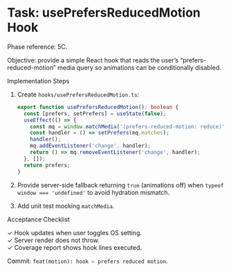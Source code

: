 # Task: usePrefersReducedMotion Hook

Phase reference: 5C.

Objective: provide a simple React hook that reads the user’s “prefers-reduced-motion” media query so animations can be conditionally disabled.

Implementation Steps

1. Create `hooks/usePrefersReducedMotion.ts`:

   ```ts
   export function usePrefersReducedMotion(): boolean {
     const [prefers, setPrefers] = useState(false);
     useEffect(() => {
       const mq = window.matchMedia('(prefers-reduced-motion: reduce)');
       const handler = () => setPrefers(mq.matches);
       handler();
       mq.addEventListener('change', handler);
       return () => mq.removeEventListener('change', handler);
     }, []);
     return prefers;
   }
   ```

2. Provide server-side fallback returning `true` (animations off) when `typeof window === 'undefined'` to avoid hydration mismatch.

3. Add unit test mocking `matchMedia`.

Acceptance Checklist

✓ Hook updates when user toggles OS setting.  
✓ Server render does not throw.  
✓ Coverage report shows hook lines executed.

Commit: `feat(motion): hook – prefers reduced motion`.
